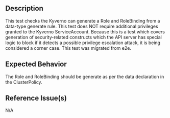 ## Description

This test checks the Kyverno can generate a Role and RoleBinding from a data-type generate rule. This test does NOT require additional privileges granted to the Kyverno ServiceAccount. Because this is a test which covers generation of security-related constructs which the API server has special logic to block if it detects a possible privilege escalation attack, it is being considered a corner case. This test was migrated from e2e.

## Expected Behavior

The Role and RoleBinding should be generate as per the data declaration in the ClusterPolicy.

## Reference Issue(s)

N/A